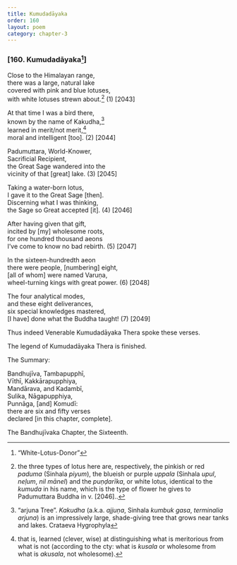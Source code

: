 ```yaml
---
title: Kumudadāyaka
order: 160
layout: poem
category: chapter-3
---
```


### \[160. Kumudadāyaka[^1]\]

Close to the Himalayan range,  
there was a large, natural lake  
covered with pink and blue lotuses,  
with white lotuses strewn about.[^2] (1) \[2043\]

At that time I was a bird there,  
known by the name of Kakudha,[^3]  
learned in merit/not merit,[^4]  
moral and intelligent \[too\]. (2) \[2044\]

Padumuttara, World-Knower,  
Sacrificial Recipient,  
the Great Sage wandered into the  
vicinity of that \[great\] lake. (3) \[2045\]

Taking a water-born lotus,  
I gave it to the Great Sage \[then\].  
Discerning what I was thinking,  
the Sage so Great accepted \[it\]. (4) \[2046\]

After having given that gift,  
incited by \[my\] wholesome roots,  
for one hundred thousand aeons  
I’ve come to know no bad rebirth. (5) \[2047\]

In the sixteen-hundredth aeon  
there were people, \[numbering\] eight,  
\[all of whom\] were named Varuṇa,  
wheel-turning kings with great power. (6) \[2048\]

The four analytical modes,  
and these eight deliverances,  
six special knowledges mastered,  
\[I have\] done what the Buddha taught! (7) \[2049\]

Thus indeed Venerable Kumudadāyaka Thera spoke these verses.

The legend of Kumudadāyaka Thera is finished.

The Summary:

Bandhujīva, Tambapupphī,  
Vīthī, Kakkārapupphiya,  
Mandārava, and Kadambī,  
Sulika, Nāgapupphiya,  
Punnāga, \[and\] Komudī:  
there are six and fifty verses  
declared \[in this chapter, complete\].

The Bandhujīvaka Chapter, the Sixteenth.

[^1]: “White-Lotus-Donor”

[^2]: the three types of lotus here are, respectively, the pinkish or red *paduma* (Sinhala *piyum*), the blueish or purple *uppala* (Sinhala *upul*, *neḷum*, *nil mānel*) and the *puṇḍarīka*, or white lotus, identical to the *kumuda* in his name, which is the type of flower he gives to Padumuttara Buddha in v. \[2046\]..

[^3]: “arjuna Tree”. *Kakudha* (a.k.a. *ajjuṇa*, Sinhala *kumbuk gasa*, *terminalia arjuna*) is an impressively large, shade-giving tree that grows near tanks and lakes. Crataeva Hygrophyla

[^4]: that is, learned (clever, wise) at distinguishing what is meritorious from what is not (according to the cty: what is *kusala* or wholesome from what is *akusala*, not wholesome).
